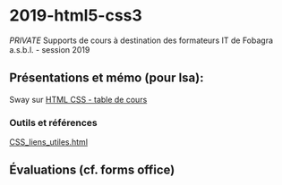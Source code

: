 # 2019-html5-css3
_PRIVATE_ 
Supports de cours à destination des formateurs IT de Fobagra a.s.b.l. - session 2019

## Présentations et mémo (pour Isa):
Sway sur [HTML CSS - table de cours](https://sway.office.com/q0qQMTGdETWzhFwY) 

### Outils et références
[CSS_liens_utiles.html](www/CSS_liens_utiles.html) 

## Évaluations (cf. forms office)

